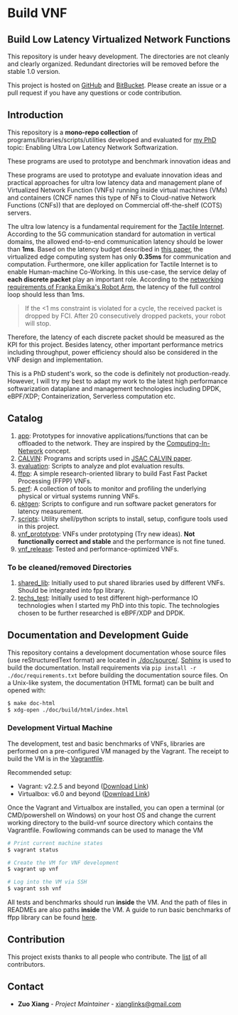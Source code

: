 # Build VNF #

## Build Low Latency Virtualized Network Functions ##

This repository is under heavy development.
The directories are not cleanly and clearly organized.
Redundant directories will be removed before the stable 1.0 version.

This project is hosted on [GitHub](https://github.com/stevelorenz/build-vnf) and [BitBucket](https://bitbucket.org/comnets/build-vnf/src/master/). 
Please create an issue or a pull request if you have any questions or code contribution.

## Introduction ##

This repository is a **mono-repo collection** of programs/libraries/scripts/utilities developed and evaluated for
[my PhD](https://cn.ifn.et.tu-dresden.de/chair/staff/zuo-xiang/) topic: Enabling Ultra Low Latency Network Softwarization.

These programs are used to prototype and benchmark innovation ideas and

These programs are used to prototype and evaluate innovation ideas and practical approaches for ultra low latency data
and management plane of Virtualized Network Function (VNFs) running inside virtual machines (VMs) and containers (CNCF
names this type of NFs to Cloud-native Network Functions (CNFs)) that are deployed on Commercial off-the-shelf (COTS) servers.

The ultra low latency is a fundamental requirement for the [Tactile Internet](https://www.telekom.com/en/company/details/tactile-internet-563646).
According to the 5G communication standard for automation in vertical domains, the allowed end-to-end communication
latency should be lower than **1ms**.
Based on the latency budget described in [this paper](https://ieeexplore.ieee.org/abstract/document/8672612), the
virtualized edge computing system has only **0.35ms** for communication and computation.
Furthermore, one killer application for Tactile Internet is to enable Human-machine Co-Working.
In this use-case, the service delay of **each discrete packet** play an important role.
According to the [networking requirements of Franka Emika's Robot Arm](https://frankaemika.github.io/docs/requirements.html#network),
the latency of the full control loop should less than 1ms.

> If the <1 ms constraint is violated for a cycle, the received packet is dropped by FCI. After 20 consecutively dropped packets, your robot will stop.

Therefore, the latency of each discrete packet should be measured as the KPI for this project.
Besides latency, other important performance metrics including throughput, power efficiency should also be considered in
the VNF design and implementation.

This is a PhD student's work, so the code is definitely not production-ready.
However, I will try my best to adapt my work to the latest high performance softwarization dataplane and management
technologies including DPDK, eBPF/XDP; Containerization, Serverless computation etc.

## Catalog ##

1.  [app](./app/): Prototypes for innovative applications/functions that can be offloaded to the network.
    They are inspired by the [Computing-In-Network](https://irtf.org/coinrg) concept.
1.  [CALVIN](./CALVIN/): Programs and scripts used in [JSAC CALVIN paper](https://ieeexplore.ieee.org/abstract/document/8672612).
1.  [evaluation](./evaluation/): Scripts to analyze and plot evaluation results.
1.  [ffpp](./ffpp): A simple research-oriented library to build Fast Fast Packet Processing (FFPP) VNFs.
1.  [perf](./perf/): A collection of tools to monitor and profiling the underlying physical or virtual systems running VNFs.
1.  [pktgen](./pktgen/): Scripts to configure and run software packet generators for latency measurement.
1.  [scripts](./scripts/): Utility shell/python scripts to install, setup, configure tools used in this project.
1.  [vnf_prototype](./vnf_prototype/): VNFs under prototyping (Try new ideas).
    **Not functionally correct and stable** and the performance is not fine tuned.
1.  [vnf_release](./vnf_release/): Tested and performance-optimized VNFs.


### To be cleaned/removed Directories ###

1.  [shared_lib](./shared_lib/): Initially used to put shared libraries used by different VNFs. Should be integrated
    into fpp library.
1.  [techs_test](./techs_test/): Initially used to test different high-performance IO technologies when I started my PhD
    into this topic. The technologies chosen to be further researched is eBPF/XDP and DPDK.

## Documentation and Development Guide ##

This repository contains a development documentation whose source files (use reStructuredText format) are located in
[./doc/source/](./doc/source/). [Sphinx](http://www.sphinx-doc.org/en/master/) is used to build the documentation.
Install requirements via `pip install -r ./doc/requirements.txt` before building the documentation source files.
On a Unix-like system, the documentation (HTML format) can be built and opened with:

```bash
$ make doc-html
$ xdg-open ./doc/build/html/index.html
```

### Development Virtual Machine ###

The development, test and basic benchmarks of VNFs, libraries are performed on a pre-configured VM managed by the
Vagrant. The receipt to build the VM is in the [Vagrantfile](./Vagrantfile).

Recommended setup:

- Vagrant: v2.2.5 and beyond ([Download Link](https://www.vagrantup.com/downloads.html))
- Virtualbox: v6.0 and beyond ([Download Link](https://www.virtualbox.org/wiki/Downloads))

Once the Vagrant and Virtualbox are installed, you can open a terminal (or CMD/powershell on Windows) on your host OS
and change the current working directory to the build-vnf source directory which contains the Vagrantfile.
Fowllowing commands can be used to manage the VM

```bash
# Print current machine states
$ vagrant status

# Create the VM for VNF development
$ vagrant up vnf

# Log into the VM via SSH
$ vagrant ssh vnf
```
All tests and benchmarks should run **inside** the VM. And the path of files in READMEs are also paths **inside** the
VM. A guide to run basic benchmarks of ffpp library can be found [here](./ffpp/benchmark/README.md).

## Contribution ##

This project exists thanks to all people who contribute.
The [list](./CONTRIBUTORS) of all contributors.

## Contact ##

* **Zuo Xiang** - *Project Maintainer* - xianglinks@gmail.com
